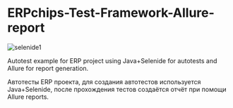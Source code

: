 # ERPchips-Test-Framework-Allure-report

![selenide1](https://user-images.githubusercontent.com/40362180/214850904-af93337c-d9f6-47c4-9a20-bd5ac6098323.gif)


Autotest example for ERP project using Java+Selenide for autotests and Allure for report generation.

Автотесты ERP проекта, для создания автотестов используется Java+Selenide, после прохождения тестов создаётся отчёт при помощи Allure reports.
